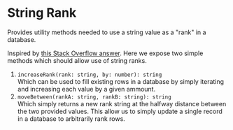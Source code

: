 # String Rank

Provides utility methods needed to use a string value as a "rank" in a database.

Inspired by [this Stack Overflow answer](https://stackoverflow.com/questions/9536262/best-representation-of-an-ordered-list-in-a-database). Here we expose two simple methods which should allow use of string ranks.

1. `increaseRank(rank: string, by: number): string`
<br />Which can be used to fill existing rows in a database by simply iterating and increasing each value by a given ammount.
2. `moveBetween(rankA: string, rankB: string): string`
<br />Which simply returns a new rank string at the halfway distance between the two provided values. This allow us to simply update a single record in a database to arbitrarily rank rows.
